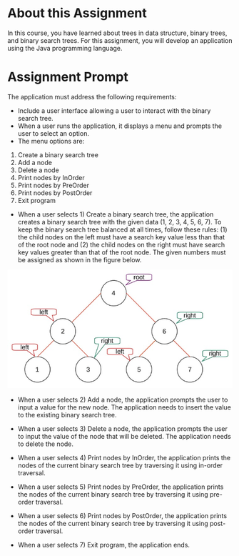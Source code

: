 # About this Assignment
In this course, you have learned about trees in data structure, binary trees, and binary search trees. For this assignment, you will develop an application using the Java programming language.

# Assignment Prompt
The application must address the following requirements:

- Include a user interface allowing a user to interact with the binary search tree.
- When a user runs the application, it displays a menu and prompts the user to select an option.
- The menu options are:
1. Create a binary search tree
2. Add a node
3. Delete a node
4. Print nodes by InOrder
5. Print nodes by PreOrder
6. Print nodes by PostOrder
7. Exit program
- When a user selects 1) Create a binary search tree, the application creates a binary search tree with the given data (1, 2, 3, 4, 5, 6, 7). To keep the binary search tree balanced at all times, follow these rules: (1) the child nodes on the left must have a search key value less than that of the root node and (2) the child nodes on the right must have search key values greater than that of the root node.
The given numbers must be assigned as shown in the figure below.

![diagram](./images/cs201-1-diagram.jpeg "Diagram")


- When a user selects 2) Add a node, the application prompts the user to input a value for the new node. The application needs to insert the value to the existing binary search tree.

- When a user selects 3) Delete a node, the application prompts the user to input the value of the node that will be deleted. The application needs to delete the node.

- When a user selects 4) Print nodes by InOrder, the application prints the nodes of the current binary search tree by traversing it using in-order traversal.

- When a user selects 5) Print nodes by PreOrder, the application prints the nodes of the current binary search tree by traversing it using pre-order traversal.

- When a user selects 6) Print nodes by PostOrder, the application prints the nodes of the current binary search tree by traversing it using post-order traversal.

- When a user selects 7) Exit program, the application ends.